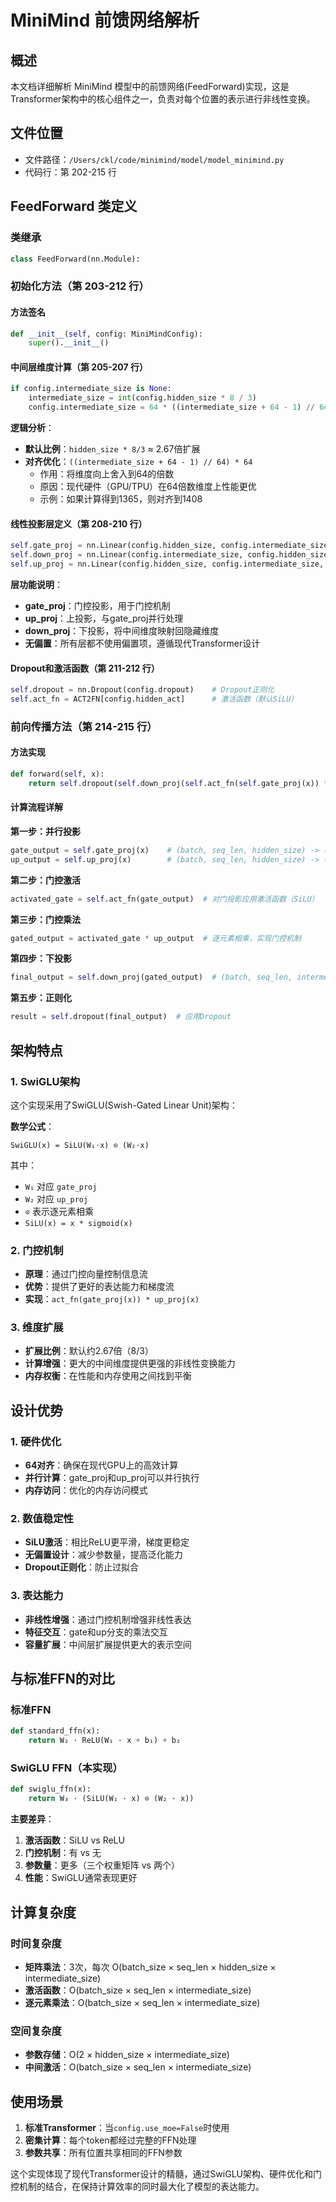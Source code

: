 # MiniMind 前馈网络解析

## 概述
本文档详细解析 MiniMind 模型中的前馈网络(FeedForward)实现，这是Transformer架构中的核心组件之一，负责对每个位置的表示进行非线性变换。

## 文件位置
- 文件路径：`/Users/ckl/code/minimind/model/model_minimind.py`
- 代码行：第 202-215 行

## FeedForward 类定义

### 类继承
```python
class FeedForward(nn.Module):
```

### 初始化方法（第 203-212 行）

#### 方法签名
```python
def __init__(self, config: MiniMindConfig):
    super().__init__()
```

#### 中间层维度计算（第 205-207 行）
```python
if config.intermediate_size is None:
    intermediate_size = int(config.hidden_size * 8 / 3)                    # 计算中间维度
    config.intermediate_size = 64 * ((intermediate_size + 64 - 1) // 64)   # 64对齐优化
```

**逻辑分析**：
- **默认比例**：`hidden_size * 8/3` ≈ 2.67倍扩展
- **对齐优化**：`((intermediate_size + 64 - 1) // 64) * 64`
  - 作用：将维度向上舍入到64的倍数
  - 原因：现代硬件（GPU/TPU）在64倍数维度上性能更优
  - 示例：如果计算得到1365，则对齐到1408

#### 线性投影层定义（第 208-210 行）
```python
self.gate_proj = nn.Linear(config.hidden_size, config.intermediate_size, bias=False)  # 门投影
self.down_proj = nn.Linear(config.intermediate_size, config.hidden_size, bias=False)  # 下投影
self.up_proj = nn.Linear(config.hidden_size, config.intermediate_size, bias=False)    # 上投影
```

**层功能说明**：
- **gate_proj**：门控投影，用于门控机制
- **up_proj**：上投影，与gate_proj并行处理
- **down_proj**：下投影，将中间维度映射回隐藏维度
- **无偏置**：所有层都不使用偏置项，遵循现代Transformer设计

#### Dropout和激活函数（第 211-212 行）
```python
self.dropout = nn.Dropout(config.dropout)    # Dropout正则化
self.act_fn = ACT2FN[config.hidden_act]      # 激活函数（默认SiLU）
```

### 前向传播方法（第 214-215 行）

#### 方法实现
```python
def forward(self, x):
    return self.dropout(self.down_proj(self.act_fn(self.gate_proj(x)) * self.up_proj(x)))
```

#### 计算流程详解

**第一步：并行投影**
```python
gate_output = self.gate_proj(x)    # (batch, seq_len, hidden_size) -> (batch, seq_len, intermediate_size)
up_output = self.up_proj(x)        # (batch, seq_len, hidden_size) -> (batch, seq_len, intermediate_size)
```

**第二步：门控激活**
```python
activated_gate = self.act_fn(gate_output)  # 对门投影应用激活函数（SiLU）
```

**第三步：门控乘法**
```python
gated_output = activated_gate * up_output  # 逐元素相乘，实现门控机制
```

**第四步：下投影**
```python
final_output = self.down_proj(gated_output)  # (batch, seq_len, intermediate_size) -> (batch, seq_len, hidden_size)
```

**第五步：正则化**
```python
result = self.dropout(final_output)  # 应用Dropout
```

## 架构特点

### 1. SwiGLU架构
这个实现采用了SwiGLU(Swish-Gated Linear Unit)架构：

**数学公式**：
```
SwiGLU(x) = SiLU(W₁·x) ⊙ (W₂·x)
```

其中：
- `W₁` 对应 `gate_proj`
- `W₂` 对应 `up_proj`  
- `⊙` 表示逐元素相乘
- `SiLU(x) = x * sigmoid(x)`

### 2. 门控机制
- **原理**：通过门控向量控制信息流
- **优势**：提供了更好的表达能力和梯度流
- **实现**：`act_fn(gate_proj(x)) * up_proj(x)`

### 3. 维度扩展
- **扩展比例**：默认约2.67倍（8/3）
- **计算增强**：更大的中间维度提供更强的非线性变换能力
- **内存权衡**：在性能和内存使用之间找到平衡

## 设计优势

### 1. 硬件优化
- **64对齐**：确保在现代GPU上的高效计算
- **并行计算**：gate_proj和up_proj可以并行执行
- **内存访问**：优化的内存访问模式

### 2. 数值稳定性
- **SiLU激活**：相比ReLU更平滑，梯度更稳定
- **无偏置设计**：减少参数量，提高泛化能力
- **Dropout正则化**：防止过拟合

### 3. 表达能力
- **非线性增强**：通过门控机制增强非线性表达
- **特征交互**：gate和up分支的乘法交互
- **容量扩展**：中间层扩展提供更大的表示空间

## 与标准FFN的对比

### 标准FFN
```python
def standard_ffn(x):
    return W₂ · ReLU(W₁ · x + b₁) + b₂
```

### SwiGLU FFN（本实现）
```python
def swiglu_ffn(x):
    return W₃ · (SiLU(W₁ · x) ⊙ (W₂ · x))
```

**主要差异**：
1. **激活函数**：SiLU vs ReLU
2. **门控机制**：有 vs 无
3. **参数量**：更多（三个权重矩阵 vs 两个）
4. **性能**：SwiGLU通常表现更好

## 计算复杂度

### 时间复杂度
- **矩阵乘法**：3次，每次 O(batch_size × seq_len × hidden_size × intermediate_size)
- **激活函数**：O(batch_size × seq_len × intermediate_size)
- **逐元素乘法**：O(batch_size × seq_len × intermediate_size)

### 空间复杂度
- **参数存储**：O(2 × hidden_size × intermediate_size)
- **中间激活**：O(batch_size × seq_len × intermediate_size)

## 使用场景

1. **标准Transformer**：当`config.use_moe=False`时使用
2. **密集计算**：每个token都经过完整的FFN处理  
3. **参数共享**：所有位置共享相同的FFN参数

这个实现体现了现代Transformer设计的精髓，通过SwiGLU架构、硬件优化和门控机制的结合，在保持计算效率的同时最大化了模型的表达能力。
